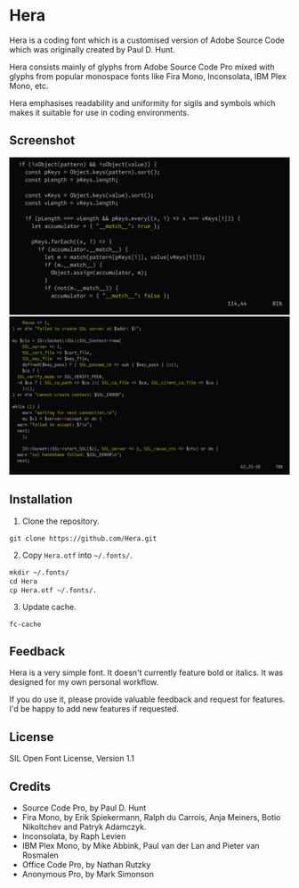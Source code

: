 # Hera
Hera is a coding font which is a customised version of Adobe Source Code which
was originally created by Paul D. Hunt.

Hera consists mainly of glyphs from Adobe Source Code Pro mixed with glyphs from
popular monospace fonts like Fira Mono, Inconsolata, IBM Plex Mono, etc.

Hera emphasises readability and uniformity for sigils and symbols which makes
it suitable for use in coding environments.

## Screenshot 
![Hera](JavaScript.png)
![Hera](Perl.png)

## Installation
1. Clone the repository.
```
git clone https://github.com/Hera.git
```

2. Copy `Hera.otf` into `~/.fonts/`.
```
mkdir ~/.fonts/
cd Hera
cp Hera.otf ~/.fonts/.
```

3. Update cache.
```
fc-cache
```

## Feedback
Hera is a very simple font. It doesn't currently feature bold or italics. It
was designed for my own personal workflow.

If you do use it, please provide valuable feedback and request for features.
I'd be happy to add new features if requested.

## License
SIL Open Font License, Version 1.1

## Credits
- Source Code Pro, by Paul D. Hunt
- Fira Mono, by Erik Spiekermann, Ralph du Carrois, Anja Meiners, Botio Nikoltchev and Patryk Adamczyk.
- Inconsolata, by Raph Levien
- IBM Plex Mono, by Mike Abbink, Paul van der Lan and Pieter van Rosmalen
- Office Code Pro, by Nathan Rutzky
- Anonymous Pro, by Mark Simonson
